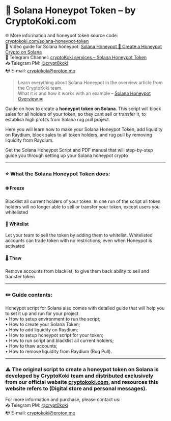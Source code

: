 # 🍯 Solana Honeypot Token – by CryptoKoki.com

🌐 More information and honeypot token source code: [cryptokoki.com/solana-honeypot-token](https://cryptokoki.com/solana-honeypot-token.html)<br>
🎥 Video guide for Solana honeypot: [Solana Honeypot 🍯 Create a Honeypot Crypto on Solana](https://youtu.be/z5kteXVL3b4)<br>
📯 Telegram Channel: [cryptoKoki services – Solana Honeypot Token](https://t.me/koki_services/36)<br>
📥 Telegram PM: [@crypt0koki](https://t.me/crypt0koki)<br>
📭 E-mail: cryptokoki@proton.me<br>

> Learn everything about Solana Honeypot in the overview article from the CryptoKoki team. </br> What it is and how it works with an example – [Solana Honeypot Overview ➥](https://cryptokoki.com/articles/solana-honeypot.html)

Guide on how to create a __honeypot token on Solana__. This script will block sales for all holders of your token, so they cant sell or transfer it, to establish high profits from Solana rug pull project.

Here you will learn how to make your Solana Honeypot Token, add liquidity on Raydium, block sales to all token holders, and rug pull by removing liquidity from Raydium.

Get the Solana Honeypot Script and PDF manual that will step-by-step guide you through setting up your Solana honeypot crypto

---

### ⭐️ What the Solana Honeypot Token does:

#### ❄️ Freeze
Blacklist all current holders of your token. In one run of the script all token holders will no longer able to sell or transfer your token, except users you whitelisted

#### 📄 Whitelist
Let your team to sell the token by adding them to whitelist. Whitelisted accounts can trade token with no restrictions, even when Honeypot is activated

#### 🌡 Thaw
Remove accounts from blacklist, to give them back ability to sell and transfer token

---

### ✏️ Guide contents:
Honeypot script for Solana also comes with detailed guide that will help you to set it up and run for your project<br>
• How to setup environment to run the script;<br>
• How to create your Solana Token;<br>
• How to add liquidity on Raydium;<br>
• How to setup honeypot script for your token;<br>
• How to run script and blacklist all current holders;<br>
• How to thaw accounts;<br>
• How to remove liquidity from Raydium (Rug Pull).

---

### ⚠️ The original script to create a honeypot token on Solana is developed by CryptoKoki team and distributed exclusively from our official website [cryptokoki.com](https://cryptokoki.com/), and resources this website refers to (Digital store and personal messages). 
For more information and purchase, please contact us:<br>
📥 Telegram PM: [@crypt0koki](https://t.me/crypt0koki)<br>
📭 E-mail: cryptokoki@proton.me<br>
